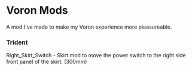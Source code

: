 # Voron Mods

A mod I've made to make my Voron experience more pleasureable.

### Trident

Right_Skirt_Switch - Skirt mod to move the power switch to the right side front panel of the skirt. (300mm)

